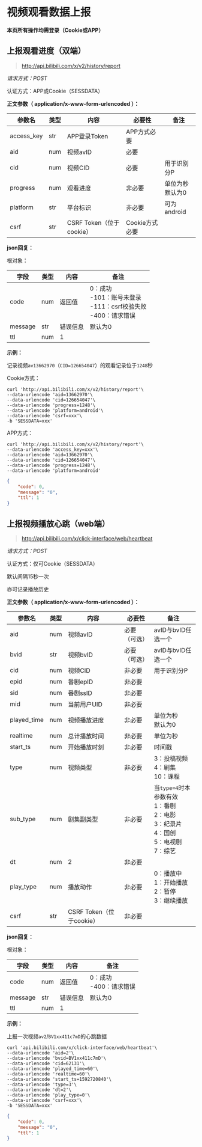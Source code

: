 # 视频观看数据上报

**本页所有操作均需登录（Cookie或APP）**

## 上报观看进度（双端）

> http://api.bilibili.com/x/v2/history/report

*请求方式：POST*

认证方式：APP或Cookie（SESSDATA）

**正文参数（ application/x-www-form-urlencoded ）：**

| 参数名     | 类型 | 内容                     | 必要性         | 备注                  |
| ---------- | ---- | ------------------------ | -------------- | --------------------- |
| access_key | str  | APP登录Token             | APP方式必要    |                       |
| aid        | num  | 视频avID                 | 必要           |                       |
| cid        | num  | 视频CID                  | 必要           | 用于识别分P           |
| progress   | num  | 观看进度                 | 非必要         | 单位为秒<br />默认为0 |
| platform   | str  | 平台标识                 | 非必要         | 可为android           |
| csrf       | str  | CSRF Token（位于cookie） | Cookie方式必要 |                       |

**json回复：**

根对象：

| 字段    | 类型 | 内容     | 备注                                                         |
| ------- | ---- | -------- | ------------------------------------------------------------ |
| code    | num  | 返回值   | 0：成功 <br />-101：账号未登录<br />-111：csrf校验失败<br />-400：请求错误 |
| message | str  | 错误信息 | 默认为0                                                      |
| ttl     | num  | 1        |                                                              |

**示例：**

记录视频`av13662970`（`CID=126654047`）的观看记录位于`1248`秒

Cookie方式：

```shell
curl 'http://api.bilibili.com/x/v2/history/report'\
--data-urlencode 'aid=13662970'\
--data-urlencode 'cid=126654047'\
--data-urlencode 'progress=1248'\
--data-urlencode 'platform=android'\
--data-urlencode 'csrf=xxx'\
-b 'SESSDATA=xxx'
```

APP方式：

```shell
curl 'http://api.bilibili.com/x/v2/history/report'\
--data-urlencode 'access_key=xxx'\
--data-urlencode 'aid=13662970'\
--data-urlencode 'cid=126654047'\
--data-urlencode 'progress=1248'\
--data-urlencode 'platform=android'
```


```json
{
    "code": 0,
    "message": "0",
    "ttl": 1
}
```

## 上报视频播放心跳（web端）

> http://api.bilibili.com/x/click-interface/web/heartbeat 

*请求方式：POST*

认证方式：仅可Cookie（SESSDATA）

默认间隔15秒一次

亦可记录播放历史

**正文参数（ application/x-www-form-urlencoded ）：**

| 参数名      | 类型 | 内容                     | 必要性       | 备注                                                         |
| ----------- | ---- | ------------------------ | ------------ | ------------------------------------------------------------ |
| aid         | num  | 视频avID                 | 必要（可选） | avID与bvID任选一个                                           |
| bvid        | str  | 视频bvID                 | 必要（可选） | avID与bvID任选一个                                           |
| cid         | num  | 视频CID                  | 非必要       | 用于识别分P                                                  |
| epid        | num  | 番剧epID                 | 非必要       |                                                              |
| sid         | num  | 番剧ssID                 | 非必要       |                                                              |
| mid         | num  | 当前用户UID              | 非必要       |                                                              |
| played_time | num  | 视频播放进度             | 非必要       | 单位为秒<br />默认为0                                        |
| realtime    | num  | 总计播放时间             | 非必要       | 单位为秒                                                     |
| start_ts    | num  | 开始播放时刻             | 非必要       | 时间戳                                                       |
| type        | num  | 视频类型                 | 非必要       | 3：投稿视频<br />4：剧集<br />10：课程                       |
| sub_type    | num  | 剧集副类型               | 非必要       | 当`type=4`时本参数有效<br />1：番剧<br />2：电影<br />3：纪录片<br />4：国创<br />5：电视剧<br />7：综艺 |
| dt          | num  | 2                        | 非必要       |                                                              |
| play_type   | num  | 播放动作                 | 非必要       | 0：播放中<br />1：开始播放<br />2：暂停<br />3：继续播放     |
| csrf        | str  | CSRF Token（位于cookie） | 非必要       |                                                              |

**json回复：**

根对象：

| 字段    | 类型 | 内容     | 备注                        |
| ------- | ---- | -------- | --------------------------- |
| code    | num  | 返回值   | 0：成功<br />-400：请求错误 |
| message | str  | 错误信息 | 默认为0                     |
| ttl     | num  | 1        |                             |

**示例：**

上报一次视频`av2`/`BV1xx411c7mD`的心跳数据

```shell
curl 'api.bilibili.com/x/click-interface/web/heartbeat'\
--data-urlencode 'aid=2'\
--data-urlencode 'bvid=BV1xx411c7mD'\
--data-urlencode 'cid=62131'\
--data-urlencode 'played_time=60'\
--data-urlencode 'realtime=60'\
--data-urlencode 'start_ts=1592720840'\
--data-urlencode 'type=3'\
--data-urlencode 'dt=2'\
--data-urlencode 'play_type=0'\
--data-urlencode 'csrf=xxx'\
-b 'SESSDATA=xxx'
```

```json
{
    "code": 0,
    "message": "0",
    "ttl": 1
}
```

